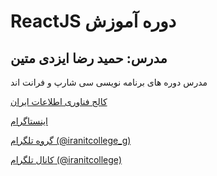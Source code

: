 # ReactJS دوره آموزش

## مدرس: حمید رضا ایزدی متین

مدرس دوره های برنامه نویسی سی شارپ و فرانت اند 

[کالج فناوری اطلاعات ایران](http://iranitcollege.ir/)

[اینستاگرام](https://www.instagram.com/iranitcollege/)

[گروه تلگرام (@iranitcollege_g)](https://t.me/iranitcollege_g)

[کانال تلگرام (@iranitcollege)](https://t.me/iranitcollege)